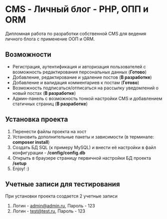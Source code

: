 # CMS - Личный блог - PHP, ОПП и ORM

Дипломная работа по разработки собственной CMS для ведения личного блога с применение ООП и ORM.

## Возможности

- Регистрация, аутентификация и авторизация пользователей с возможность редактирования персональных данных (**Готово**)
- Добавление, редактирование и удаление постов (**В разработке**)
- Добавление и валидация комментариев к постам (**Готово**)
- Возможность подписаться/отписаться на рассылку уведомлений о новый постах (**В разработке**)
- Админ-панель с возможность тонкой настройки CMS и добавлением статичных страниц (**В разработке**)

## Установка проекта

1. Перенести файлы проекта на хост
2. Установить дополнительные пакеты и зависимости (в терминале: **composer install**)
3. Создать БД SQL (к примеру MySQL) и внести её настройки в файл конфигурации - **/config/config.db**
4. Открыть в браузере страницу первичной настройки БД проекта **/setup**
5. Enjoy! :)

## Учетные записи для тестирования

При установки проекта создается 2 учетные записи

1. Логин - admin@admin.ru, Пароль - 123
2. Логин - test@test.ru, Пароль - 123
